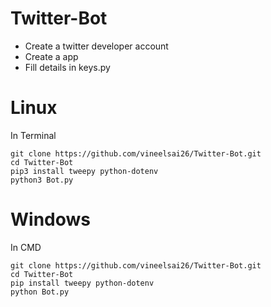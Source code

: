 # Twitter-Bot

* Create a twitter developer account
* Create a app
* Fill details in keys.py

# Linux
In Terminal
```
git clone https://github.com/vineelsai26/Twitter-Bot.git
cd Twitter-Bot
pip3 install tweepy python-dotenv
python3 Bot.py
```

# Windows
In CMD
```
git clone https://github.com/vineelsai26/Twitter-Bot.git
cd Twitter-Bot
pip install tweepy python-dotenv
python Bot.py
```
